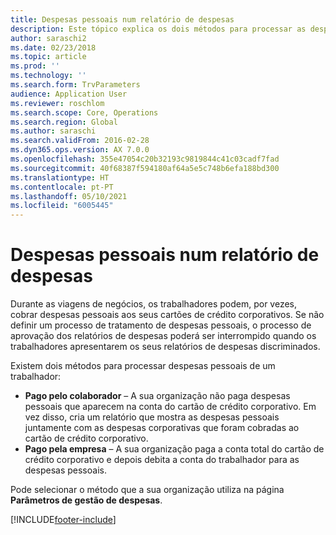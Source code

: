 ```yaml
---
title: Despesas pessoais num relatório de despesas
description: Este tópico explica os dois métodos para processar as despesas pessoais de um trabalhador no Microsoft Dynamics 365 Finance.
author: saraschi2
ms.date: 02/23/2018
ms.topic: article
ms.prod: ''
ms.technology: ''
ms.search.form: TrvParameters
audience: Application User
ms.reviewer: roschlom
ms.search.scope: Core, Operations
ms.search.region: Global
ms.author: saraschi
ms.search.validFrom: 2016-02-28
ms.dyn365.ops.version: AX 7.0.0
ms.openlocfilehash: 355e47054c20b32193c9819844c41c03cadf7fad
ms.sourcegitcommit: 40f68387f594180af64a5e5c748b6efa188bd300
ms.translationtype: HT
ms.contentlocale: pt-PT
ms.lasthandoff: 05/10/2021
ms.locfileid: "6005445"
---
```

# <a name="personal-expenses-on-an-expense-report"></a>Despesas pessoais num relatório de despesas

Durante as viagens de negócios, os trabalhadores podem, por vezes, cobrar despesas pessoais aos seus cartões de crédito corporativos. Se não definir um processo de tratamento de despesas pessoais, o processo de aprovação dos relatórios de despesas poderá ser interrompido quando os trabalhadores apresentarem os seus relatórios de despesas discriminados. 

Existem dois métodos para processar despesas pessoais de um trabalhador:

- **Pago pelo colaborador** – A sua organização não paga despesas pessoais que aparecem na conta do cartão de crédito corporativo. Em vez disso, cria um relatório que mostra as despesas pessoais juntamente com as despesas corporativas que foram cobradas ao cartão de crédito corporativo.
- **Pago pela empresa** – A sua organização paga a conta total do cartão de crédito corporativo e depois debita a conta do trabalhador para as despesas pessoais.

Pode selecionar o método que a sua organização utiliza na página **Parâmetros de gestão de despesas**.


[!INCLUDE[footer-include](../includes/footer-banner.md)]